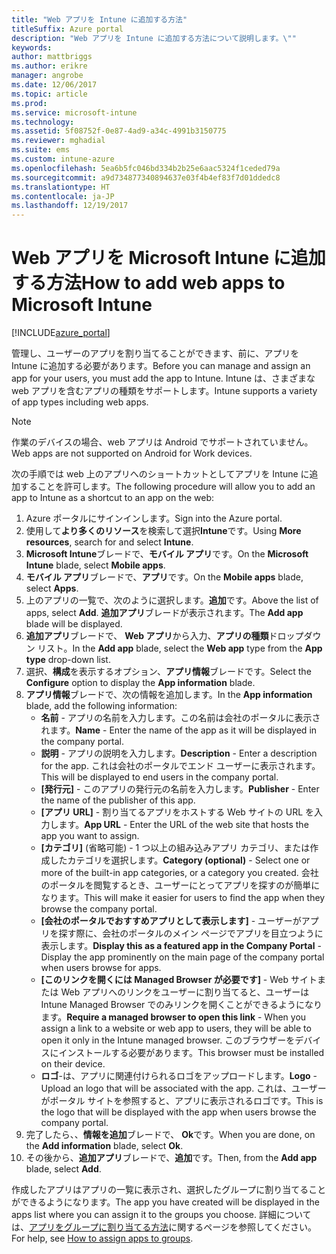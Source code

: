 ```yaml
---
title: "Web アプリを Intune に追加する方法"
titleSuffix: Azure portal
description: "Web アプリを Intune に追加する方法について説明します。\""
keywords: 
author: mattbriggs
ms.author: erikre
manager: angrobe
ms.date: 12/06/2017
ms.topic: article
ms.prod: 
ms.service: microsoft-intune
ms.technology: 
ms.assetid: 5f08752f-0e87-4ad9-a34c-4991b3150775
ms.reviewer: mghadial
ms.suite: ems
ms.custom: intune-azure
ms.openlocfilehash: 5ea6b5fc046bd334b2b25e6aac5324f1ceded79a
ms.sourcegitcommit: a9d734877340894637e03f4b4ef83f7d01ddedc8
ms.translationtype: HT
ms.contentlocale: ja-JP
ms.lasthandoff: 12/19/2017
---
```

# <a name="how-to-add-web-apps-to-microsoft-intune"></a><span data-ttu-id="8675a-103">Web アプリを Microsoft Intune に追加する方法</span><span class="sxs-lookup"><span data-stu-id="8675a-103">How to add web apps to Microsoft Intune</span></span>

[!INCLUDE[azure_portal](./includes/azure_portal.md)]

<span data-ttu-id="8675a-104">管理し、ユーザーのアプリを割り当てることができます、前に、アプリを Intune に追加する必要があります。</span><span class="sxs-lookup"><span data-stu-id="8675a-104">Before you can manage and assign an app for your users, you must add the app to Intune.</span></span> <span data-ttu-id="8675a-105">Intune は、さまざまな web アプリを含むアプリの種類をサポートします。</span><span class="sxs-lookup"><span data-stu-id="8675a-105">Intune supports a variety of app types including web apps.</span></span>

> [!Note]
> <span data-ttu-id="8675a-106">作業のデバイスの場合、web アプリは Android でサポートされていません。</span><span class="sxs-lookup"><span data-stu-id="8675a-106">Web apps are not supported on Android for Work devices.</span></span>

<span data-ttu-id="8675a-107">次の手順では web 上のアプリへのショートカットとしてアプリを Intune に追加することを許可します。</span><span class="sxs-lookup"><span data-stu-id="8675a-107">The following procedure will allow you to add an app to Intune as a shortcut to an app on the web:</span></span>

1. <span data-ttu-id="8675a-108">Azure ポータルにサインインします。</span><span class="sxs-lookup"><span data-stu-id="8675a-108">Sign into the Azure portal.</span></span>
2. <span data-ttu-id="8675a-109">使用して**より多くのリソース**を検索して選択**Intune**です。</span><span class="sxs-lookup"><span data-stu-id="8675a-109">Using **More resources**, search for and select **Intune**.</span></span>
3. <span data-ttu-id="8675a-110">**Microsoft Intune**ブレードで、**モバイル アプリ**です。</span><span class="sxs-lookup"><span data-stu-id="8675a-110">On the **Microsoft Intune** blade, select **Mobile apps**.</span></span>
4. <span data-ttu-id="8675a-111">**モバイル アプリ**ブレードで、**アプリ**です。</span><span class="sxs-lookup"><span data-stu-id="8675a-111">On the **Mobile apps** blade, select **Apps**.</span></span>
5. <span data-ttu-id="8675a-112">上のアプリの一覧で、次のように選択します。**追加**です。</span><span class="sxs-lookup"><span data-stu-id="8675a-112">Above the list of apps, select **Add**.</span></span> <span data-ttu-id="8675a-113">**追加アプリ**ブレードが表示されます。</span><span class="sxs-lookup"><span data-stu-id="8675a-113">The **Add app** blade will be displayed.</span></span>
6. <span data-ttu-id="8675a-114">**追加アプリ**ブレードで、 **Web アプリ**から入力、**アプリの種類**ドロップダウン リスト。</span><span class="sxs-lookup"><span data-stu-id="8675a-114">In the **Add app** blade, select the **Web app** type from the **App type** drop-down list.</span></span>
7. <span data-ttu-id="8675a-115">選択、**構成**を表示するオプション、**アプリ情報**ブレードです。</span><span class="sxs-lookup"><span data-stu-id="8675a-115">Select the **Configure** option to display the **App information** blade.</span></span>
8. <span data-ttu-id="8675a-116">**アプリ情報**ブレードで、次の情報を追加します。</span><span class="sxs-lookup"><span data-stu-id="8675a-116">In the **App information** blade, add the following information:</span></span>
    - <span data-ttu-id="8675a-117">**名前** - アプリの名前を入力します。この名前は会社のポータルに表示されます。</span><span class="sxs-lookup"><span data-stu-id="8675a-117">**Name** - Enter the name of the app as it will be displayed in the company portal.</span></span>
    - <span data-ttu-id="8675a-118">**説明** - アプリの説明を入力します。</span><span class="sxs-lookup"><span data-stu-id="8675a-118">**Description** - Enter a description for the app.</span></span> <span data-ttu-id="8675a-119">これは会社のポータルでエンド ユーザーに表示されます。</span><span class="sxs-lookup"><span data-stu-id="8675a-119">This will be displayed to end users in the company portal.</span></span>
    - <span data-ttu-id="8675a-120">**[発行元]** - このアプリの発行元の名前を入力します。</span><span class="sxs-lookup"><span data-stu-id="8675a-120">**Publisher** - Enter the name of the publisher of this app.</span></span>
    - <span data-ttu-id="8675a-121">**[アプリ URL]** - 割り当てるアプリをホストする Web サイトの URL を入力します。</span><span class="sxs-lookup"><span data-stu-id="8675a-121">**App URL** - Enter the URL of the web site that hosts the app you want to assign.</span></span>
    - <span data-ttu-id="8675a-122">**[カテゴリ]** (省略可能) - 1 つ以上の組み込みアプリ カテゴリ、または作成したカテゴリを選択します。</span><span class="sxs-lookup"><span data-stu-id="8675a-122">**Category (optional)** - Select one or more of the built-in app categories, or a category you created.</span></span> <span data-ttu-id="8675a-123">会社のポータルを閲覧するとき、ユーザーにとってアプリを探すのが簡単になります。</span><span class="sxs-lookup"><span data-stu-id="8675a-123">This will make it easier for users to find the app when they browse the company portal.</span></span>
    - <span data-ttu-id="8675a-124">**[会社のポータルでおすすめアプリとして表示します]** - ユーザーがアプリを探す際に、会社のポータルのメイン ページでアプリを目立つように表示します。</span><span class="sxs-lookup"><span data-stu-id="8675a-124">**Display this as a featured app in the Company Portal** - Display the app prominently on the main page of the company portal when users browse for apps.</span></span>
    - <span data-ttu-id="8675a-125">**[このリンクを開くには Managed Browser が必要です]** - Web サイトまたは Web アプリへのリンクをユーザーに割り当てると、ユーザーは Intune Managed Browser でのみリンクを開くことができるようになります。</span><span class="sxs-lookup"><span data-stu-id="8675a-125">**Require a managed browser to open this link** - When you assign a link to a website or web app to users, they will be able to open it only in the Intune managed browser.</span></span> <span data-ttu-id="8675a-126">このブラウザーをデバイスにインストールする必要があります。</span><span class="sxs-lookup"><span data-stu-id="8675a-126">This browser must be installed on their device.</span></span>
    - <span data-ttu-id="8675a-127">**ロゴ**-は、アプリに関連付けられるロゴをアップロードします。</span><span class="sxs-lookup"><span data-stu-id="8675a-127">**Logo** - Upload an logo that will be associated with the app.</span></span> <span data-ttu-id="8675a-128">これは、ユーザーがポータル サイトを参照すると、アプリに表示されるロゴです。</span><span class="sxs-lookup"><span data-stu-id="8675a-128">This is the logo that will be displayed with the app when users browse the company portal.</span></span>
9. <span data-ttu-id="8675a-129">完了したら、、**情報を追加**ブレードで、 **Ok**です。</span><span class="sxs-lookup"><span data-stu-id="8675a-129">When you are done, on the **Add information** blade, select **Ok**.</span></span>
10. <span data-ttu-id="8675a-130">その後から、**追加アプリ**ブレードで、**追加**です。</span><span class="sxs-lookup"><span data-stu-id="8675a-130">Then, from the **Add app** blade, select **Add**.</span></span>

<span data-ttu-id="8675a-131">作成したアプリはアプリの一覧に表示され、選択したグループに割り当てることができるようになります。</span><span class="sxs-lookup"><span data-stu-id="8675a-131">The app you have created will be displayed in the apps list where you can assign it to the groups you choose.</span></span> <span data-ttu-id="8675a-132">詳細については、[アプリをグループに割り当てる方法](apps-deploy.md)に関するページを参照してください。</span><span class="sxs-lookup"><span data-stu-id="8675a-132">For help, see [How to assign apps to groups](apps-deploy.md).</span></span>